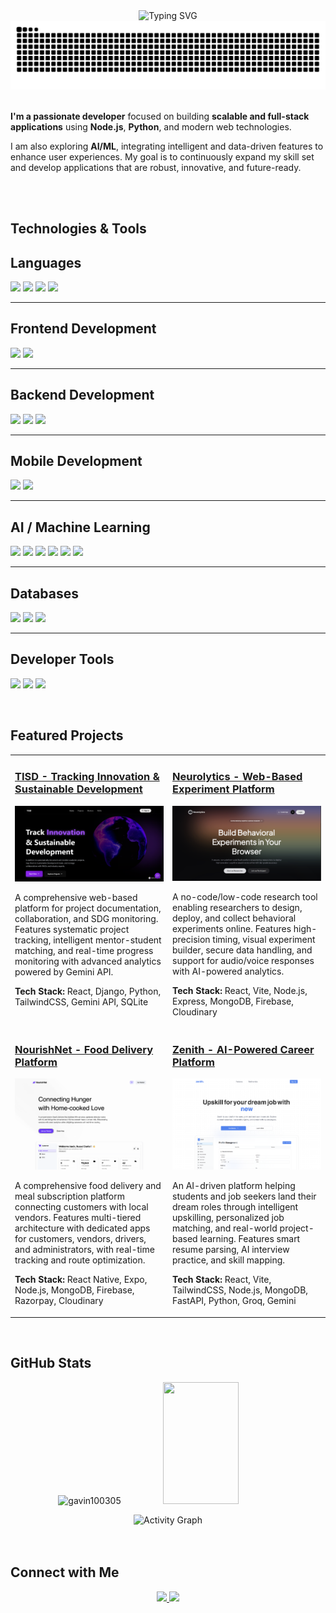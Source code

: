 
<div align="center">
  <img src="https://readme-typing-svg.herokuapp.com?font=Fira+Code&size=28&pause=1000&center=true&vCenter=true&width=500&lines=Hi+I'm+Gavin+Soares;Full+Stack+Developer;AI/ML+Developer" alt="Typing SVG" />
</div>
<picture>
  <source media="(prefers-color-scheme: dark)" srcset="https://raw.githubusercontent.com/gavin100305/gavin100305/manual-run-output/docker/github-contribution-grid-snake-dark.svg">
  <source media="(prefers-color-scheme: light)" srcset="https://raw.githubusercontent.com/gavin100305/gavin100305/manual-run-output/docker/github-contribution-grid-snake.svg">
  <img alt="GitHub Contribution Snake" src="https://raw.githubusercontent.com/gavin100305/gavin100305/manual-run-output/docker/github-contribution-grid-snake.svg" />
</picture>

<br />
<br />

<div align="left">

**I'm a passionate developer** focused on building **scalable and full-stack applications** using **Node.js**, **Python**, and modern web technologies.  

I am also exploring **AI/ML**, integrating intelligent and data-driven features to enhance user experiences. My goal is to continuously expand my skill set and develop applications that are robust, innovative, and future-ready.

</div>
<br />
<br />

## Technologies & Tools  
## Languages
<p align="left">
  <a href="https://www.python.org/"><img src="https://img.shields.io/badge/-Python-3776AB?style=for-the-badge&logo=python&logoColor=white" /></a>
  <a href="https://developer.mozilla.org/en-US/docs/Web/JavaScript"><img src="https://img.shields.io/badge/-JavaScript-F7DF1E?style=for-the-badge&logo=javascript&logoColor=black" /></a>
  <a href="https://www.w3.org/html/"><img src="https://img.shields.io/badge/-HTML-E34F26?style=for-the-badge&logo=html5&logoColor=white" /></a>
  <a href="https://www.w3.org/Style/CSS/Overview.en.html"><img src="https://img.shields.io/badge/-CSS-1572B6?style=for-the-badge&logo=css3&logoColor=white" /></a>
</p>

---

## Frontend Development
<p align="left">
  <a href="https://react.dev/"><img src="https://img.shields.io/badge/-React-61DAFB?style=for-the-badge&logo=react&logoColor=white" /></a>
  <a href="https://tailwindcss.com/"><img src="https://img.shields.io/badge/-TailwindCSS-38B2AC?style=for-the-badge&logo=tailwind-css&logoColor=white" /></a>
</p>

---

## Backend Development
<p align="left">
  <a href="https://nodejs.org/"><img src="https://img.shields.io/badge/-Node.js-339933?style=for-the-badge&logo=nodedotjs&logoColor=white" /></a>
  <a href="https://www.djangoproject.com/"><img src="https://img.shields.io/badge/-Django-092E20?style=for-the-badge&logo=django&logoColor=white" /></a>
  <a href="https://fastapi.tiangolo.com/"><img src="https://img.shields.io/badge/-FastAPI-009688?style=for-the-badge&logo=fastapi&logoColor=white" /></a>
</p>

---

## Mobile Development
<p align="left">
  <a href="https://reactnative.dev/"><img src="https://img.shields.io/badge/-React%20Native-61DAFB?style=for-the-badge&logo=react&logoColor=white" /></a>
  <a href="https://expo.dev/"><img src="https://img.shields.io/badge/-Expo-1B1F23?style=for-the-badge&logo=expo&logoColor=white" /></a>
</p>

---

## AI / Machine Learning
<p align="left">
  <a href="https://www.tensorflow.org/"><img src="https://img.shields.io/badge/-TensorFlow-FF6F00?style=for-the-badge&logo=tensorflow&logoColor=white" /></a>
  <a href="https://pytorch.org/"><img src="https://img.shields.io/badge/-PyTorch-EE4C2C?style=for-the-badge&logo=pytorch&logoColor=white" /></a>
  <a href="https://scikit-learn.org/"><img src="https://img.shields.io/badge/-Scikit--Learn-F7931E?style=for-the-badge&logo=scikitlearn&logoColor=white" /></a>
  <a href="https://numpy.org/"><img src="https://img.shields.io/badge/-NumPy-013243?style=for-the-badge&logo=numpy&logoColor=white" /></a>
  <a href="https://pandas.pydata.org/"><img src="https://img.shields.io/badge/-Pandas-150458?style=for-the-badge&logo=pandas&logoColor=white" /></a>
  <a href="https://jupyter.org/"><img src="https://img.shields.io/badge/-Jupyter-F37626?style=for-the-badge&logo=jupyter&logoColor=white" /></a>
</p>

---

## Databases
<p align="left">
  <a href="https://www.postgresql.org/"><img src="https://img.shields.io/badge/-PostgreSQL-4169E1?style=for-the-badge&logo=postgresql&logoColor=white" /></a>
  <a href="https://www.mongodb.com/"><img src="https://img.shields.io/badge/-MongoDB-47A248?style=for-the-badge&logo=mongodb&logoColor=white" /></a>
  <a href="https://en.wikipedia.org/wiki/SQL"><img src="https://img.shields.io/badge/-SQL-4479A1?style=for-the-badge&logo=postgresql&logoColor=white" /></a>
</p>

---

## Developer Tools
<p align="left">
  <a href="https://firebase.google.com/"><img src="https://img.shields.io/badge/-Firebase-FFCA28?style=for-the-badge&logo=firebase&logoColor=black" /></a>
  <a href="https://www.docker.com/"><img src="https://img.shields.io/badge/-Docker-2496ED?style=for-the-badge&logo=docker&logoColor=white" /></a>
  <a href="https://git-scm.com/"><img src="https://img.shields.io/badge/-Git-F05032?style=for-the-badge&logo=git&logoColor=white" /></a>
</p>

<br />

## Featured Projects

<table>
  <tr>
    <td width="50%" valign="top">
      <h3><a href="https://github.com/gavin100305/TISD-Website">TISD - Tracking Innovation & Sustainable Development</a></h3>
      <a href="https://github.com/gavin100305/TISD-Website">
        <img src="public/TISD-Website.png" alt="TISD Website" width="100%"/>
      </a>
      <p>A comprehensive web-based platform for project documentation, collaboration, and SDG monitoring. Features systematic project tracking, intelligent mentor-student matching, and real-time progress monitoring with advanced analytics powered by Gemini API.</p>
      <p><strong>Tech Stack:</strong> React, Django, Python, TailwindCSS, Gemini API, SQLite</p>
    </td>
    <td width="50%" valign="top">
      <h3><a href="https://github.com/gavin100305/Neurolytics">Neurolytics - Web-Based Experiment Platform</a></h3>
      <a href="https://github.com/gavin100305/Neurolytics">
        <img src="public/Neurolytics.png" alt="Neurolytics" width="100%"/>
      </a>
      <p>A no-code/low-code research tool enabling researchers to design, deploy, and collect behavioral experiments online. Features high-precision timing, visual experiment builder, secure data handling, and support for audio/voice responses with AI-powered analytics.</p>
      <p><strong>Tech Stack:</strong> React, Vite, Node.js, Express, MongoDB, Firebase, Cloudinary</p>
    </td>
  </tr>
  <tr>
    <td width="50%" valign="top">
      <h3><a href="https://github.com/gavin100305/BitNBuild-25_TeamCotton">NourishNet - Food Delivery Platform</a></h3>
      <a href="https://github.com/gavin100305/BitNBuild-25_TeamCotton">
        <img src="public/NourishNet.png" alt="NourishNet" width="100%"/>
      </a>
      <p>A comprehensive food delivery and meal subscription platform connecting customers with local vendors. Features multi-tiered architecture with dedicated apps for customers, vendors, drivers, and administrators, with real-time tracking and route optimization.</p>
      <p><strong>Tech Stack:</strong> React Native, Expo, Node.js, MongoDB, Firebase, Razorpay, Cloudinary</p>
    </td>
    <td width="50%" valign="top">
      <h3><a href="https://github.com/gavin100305/Zenith">Zenith - AI-Powered Career Platform</a></h3>
      <a href="https://github.com/gavin100305/Zenith">
        <img src="public/Zenith.png" alt="Zenith" width="100%"/>
      </a>
      <p>An AI-driven platform helping students and job seekers land their dream roles through intelligent upskilling, personalized job matching, and real-world project-based learning. Features smart resume parsing, AI interview practice, and skill mapping.</p>
      <p><strong>Tech Stack:</strong> React, Vite, TailwindCSS, Node.js, MongoDB, FastAPI, Python, Groq, Gemini</p>
    </td>
  </tr>
</table>

<br />

## GitHub Stats  

<p align="center">
  <img src="https://github-readme-stats.vercel.app/api?username=gavin100305&show_icons=true&theme=dark" alt="gavin100305" width="49%" />
  <img src="https://github-readme-stats-sigma-five.vercel.app/api/top-langs/?username=gavin100305&layout=compact&theme=dark&langs_count=6" width="49%" height="195px"/>
</p>

<div align="center">
  <img src="https://github-readme-activity-graph.vercel.app/graph?username=gavin100305&theme=react-dark&hide_border=true&area=true" alt="Activity Graph"/>
</div>

<br />
<br />

## Connect with Me  
<p align="center">
  <a href="https://www.linkedin.com/in/gavin-soares-a2a54728b/">
    <img src="https://img.shields.io/badge/-LinkedIn-0077B5?style=for-the-badge&logo=linkedin&logoColor=white" />
  </a>
  <a href="mailto:gavinsoares200510@gmail.com">
    <img src="https://img.shields.io/badge/-Email-D14836?style=for-the-badge&logo=gmail&logoColor=white" />
  </a>
</p>
